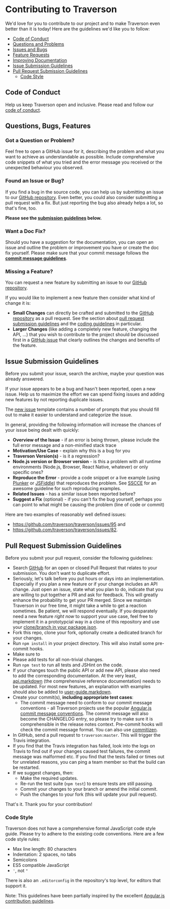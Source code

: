 # Contributing to Traverson

We'd love for you to contribute to our project and to make Traverson even better than it is today! Here are the guidelines we'd like you to follow:

* [Code of Conduct](#coc)
* [Questions and Problems](#question)
* [Issues and Bugs](#issue)
* [Feature Requests](#feature)
* [Improving Documentation](#docs)
* [Issue Submission Guidelines](#submit)
* [Pull Request Submission Guidelines](#submit-pr)
    * [Code Style](#code-style)


## <a name="coc"></a> Code of Conduct

Help us keep Traverson open and inclusive. Please read and follow our [code of conduct][coc].

## <a name="requests"></a> Questions, Bugs, Features

### <a name="question"></a> Got a Question or Problem?

Feel free to open a GitHub issue for it, describing the problem and what you want to achieve as understandable as possible. Include comprehensive code snippets of what you tried and the error message you received or the unexpected behaviour you observed.

### <a name="issue"></a> Found an Issue or Bug?

If you find a bug in the source code, you can help us by submitting an issue to our [GitHub repository][github]. Even better, you could also consider submitting a pull request with a fix. But just reporting the bug also already helps a lot, so that's fine, too.

**Please see the [submission guidelines](#submit) below.**

### <a name="docs"></a> Want a Doc Fix?

Should you have a suggestion for the documentation, you can open an issue and outline the problem or improvement you have or create the doc fix yourself. Please make sure that your commit message follows the **[commit message guidelines](#commits)**.

### <a name="feature"></a> Missing a Feature?

You can request a new feature by submitting an issue to our [GitHub repository][github-issues].

If you would like to implement a new feature then consider what kind of change it is:

* **Small Changes** can directly be crafted and submitted to the [GitHub repository][github] as a pull request. See the section about [pull request submission guidelines](#submit-pr) and the [coding guidelines](#coding-guidelines) in particular.
* **Larger Changes** (like adding a completely new feature, changing the API, ...) that you wish to contribute to the project should be discussed first in a [GitHub issue][github-issues] that clearly outlines the changes and benefits of the feature.

## <a name="submit"></a> Issue Submission Guidelines

Before you submit your issue, search the archive, maybe your question was already answered.

If your issue appears to be a bug and hasn't been reported, open a new issue. Help us to maximize the effort we can spend fixing issues and adding new features by not reporting duplicate issues.

The [new issue][github-new-issue] template contains a number of prompts that you should fill out to make it easier to understand and categorize the issue.

In general, providing the following information will increase the chances of your issue being dealt with quickly:

* **Overview of the Issue** - if an error is being thrown, please include the full error message and a non-minified stack trace
* **Motivation/Use Case** - explain why this is a bug for you
* **Traverson Version(s)** - is it a regression?
* **Node.js version or Browser version** - is this a problem with all runtime environments (Node.js, Browser, React Native, whatever) or only specific ones?
* **Reproduce the Error** - provide a code snippet or a live example (using [Plunker][plunker] or [JSFiddle][jsfiddle]) that reproduces the problem. See [SSCCE][sscce] for an awesome guideline for such reproducing examples.
* **Related Issues** - has a similar issue been reported before?
* **Suggest a Fix** (optional) - if you can't fix the bug yourself, perhaps you can point to what might be causing the problem (line of code or commit)

Here are two examples of reasonably well defined issues:
- https://github.com/traverson/traverson/issues/95 and
- https://github.com/traverson/traverson/issues/82.

## <a name="submit-pr"></a> Pull Request Submission Guidelines

Before you submit your pull request, consider the following guidelines:

* Search [GitHub][pull-requests] for an open or closed Pull Request that relates to your submission. You don't want to duplicate effort.
* Seriously, let's talk before you put hours or days into an implementation. Especially if you plan a new feature or if your change includes an API change. Just open an issue, state what you plan to do, indicate that you are willing to put together a PR and ask for feedback. This will greatly enhance the probability to get your PR merged. Since we maintain Traverson in our free time, it might take a while to get a reaction sometimes. Be patient, we will respond eventually. If you desparately need a new feature *right now* to support your use case, feel free to implement it in a prototypcial way in a clone of this repository and use your [clone/branch in your package.json][npm-github-urls].
* Fork this repo, clone your fork, optionally create a dedicated branch for your changes.
* Run `npm install` in your project directory. This will also install some pre-commit hooks.
* Make sure to
* Please add tests for all non-trivial changes.
* Run `npm test` to run all tests and JSHint on the code.
* If your changes touch the public API or add new API, please also need to add the corresponding documentation. At the very least, [api.markdown][api.markdown] (the comprehensive reference documentation) needs to be updated. For most new features, an explanation with examples should also be added to [user-guide.markdown][user-guide.markdown].
* Create your commit(s), **including appropriate test cases**:
    * <a name="commits"></a> The commit message need to conform to our commit message conventions - all Traverson projects use the popular [Angular.js commit message conventions][angular-commit]. The commit message will also become the CHANGELOG entry, so please try to make sure it is comprehensible in the release notes context. Pre-commit hooks will check the commit message format. You can also use [commitizen][commitizen].
* In GitHub, send a pull request to `traverson:master`. This will trigger the Travis integration.
* If you find that the Travis integration has failed, look into the logs on Travis to find out if your changes caused test failures, the commit message was malformed etc. If you find that the tests failed or times out for unrelated reasons, you can ping a team member so that the build can be restarted.
* If we suggest changes, then:
    * Make the required updates.
    * Re-run the test suite (`npm test`) to ensure tests are still passing.
    * Commit your changes to your branch or amend the initial commit.
    * Push the changes to your fork (this will update your pull request).

That's it. Thank you for your contribution!

### <a name="code-style"></a> Code Style

Traverson does not have a comprehensive formal JavaScript code style guide. Please try to adhere to the existing code conventions.  Here are a few code style rules:

* Max line length: 80 characters
* Indentation: 2 spaces, no tabs
* Semicolons
* ES5 compatible JavaScript
* `'`, not `"`

There is also an `.editorconfig` in the repository's top level, for editors that support it.




Note: This guidelines have been partially inspired by the excellent [Angular.js contribution guidelines][angular-contrib-guide].

[angular-commit]: https://github.com/angular/angular.js/blob/master/DEVELOPERS.md#commits
[angular-contrib-guide]: https://github.com/angular/angular.js/blob/master/CONTRIBUTING.md
[api.markdown]: https://github.com/traverson/traverson/blob/master/api.markdown
[coc]: https://github.com/traverson/traverson/blob/master/CODE_OF_CONDUCT.md
[commitizen]: https://github.com/commitizen/cz-cli
[github-issues]: https://github.com/traverson/traverson/issues
[github-new-issue]: https://github.com/traverson/traverson/issues/new/choose
[github]: https://github.com/traverson/traverson
[jsfiddle]: http://jsfiddle.net/
[plunker]: http://plnkr.co/edit
[pull-requests]: https://github.com/traverson/traverson/pulls
[sscce]: http://sscce.org
[npm-github-urls]: https://docs.npmjs.com/files/package.json#github-urls
[user-guide.markdown]: https://github.com/traverson/traverson/blob/master/user-guide.markdown

